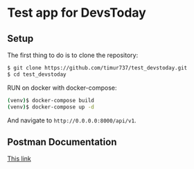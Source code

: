 # Test app for DevsToday

## Setup

The first thing to do is to clone the repository:

```sh
$ git clone https://github.com/timur737/test_devstoday.git
$ cd test_devstoday
```
RUN on docker with docker-compose: 
```sh
(venv)$ docker-compose build
(venv)$ docker-compose up -d
```
And navigate to `http://0.0.0.0:8000/api/v1`.

## Postman Documentation
[This link](https://documenter.getpostman.com/view/15595805/Tzedi5f5)


